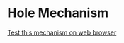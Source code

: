 # Hole Mechanism

<a href="https://sukrubeyy.itch.io/hole-game-mechanism">Test this mechanism on web browser</a>
